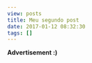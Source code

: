 ```yaml
---
view: posts
title: Meu segundo post
date: 2017-01-12 08:32:30
tags: []
---
```


__Advertisement :)__
